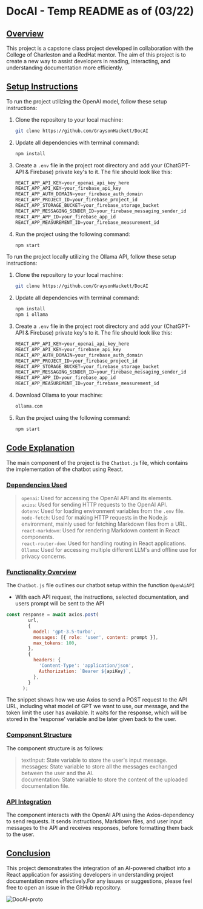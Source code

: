 # DocAI - Temp README as of (03/22)

## <u>Overview</u>

This project is a capstone class project developed in collaboration with the College of Charleston and a RedHat mentor. The aim of this project is to create a new way to assist developers in reading, interacting, and understanding documentation more efficiently.

## <u>Setup Instructions</u>

To run the project utilizing the OpenAI model, follow these setup instructions:

1. Clone the repository to your local machine:
   ```sh 
   git clone https://github.com/GraysonHackett/DocAI
   ```
2. Update all dependencies with terminal command: 
   ```sh
   npm install 
   ```   
3. Create a `.env` file in the project root directory and add your (ChatGPT-API & Firebase) private key's to it. The file should look like this:
   ```js
   REACT_APP_API_KEY=your_openai_api_key_here
   REACT_APP_API_KEY=your_firebase_api_key
   REACT_APP_AUTH_DOMAIN=your_firebase_auth_domain
   REACT_APP_PROJECT_ID=your_firebase_project_id
   REACT_APP_STORAGE_BUCKET=your_firebase_storage_bucket
   REACT_APP_MESSAGING_SENDER_ID=your_firebase_messaging_sender_id
   REACT_APP_APP_ID=your_firebase_app_id
   REACT_APP_MEASUREMENT_ID=your_firebase_measurement_id
   ```
4. Run the project using the following command:
   ```sh
   npm start
   ```
To run the project locally utilizing the Ollama API, follow these setup instructions:

1. Clone the repository to your local machine:
   ```sh 
   git clone https://github.com/GraysonHackett/DocAI
   ```
2. Update all dependencies with terminal command: 
   ```sh
   npm install
   npm i ollama 
   ```   
3. Create a `.env` file in the project root directory and add your (ChatGPT-API & Firebase) private key's to it. The file should look like this:
   ```js
   REACT_APP_API_KEY=your_openai_api_key_here
   REACT_APP_API_KEY=your_firebase_api_key
   REACT_APP_AUTH_DOMAIN=your_firebase_auth_domain
   REACT_APP_PROJECT_ID=your_firebase_project_id
   REACT_APP_STORAGE_BUCKET=your_firebase_storage_bucket
   REACT_APP_MESSAGING_SENDER_ID=your_firebase_messaging_sender_id
   REACT_APP_APP_ID=your_firebase_app_id
   REACT_APP_MEASUREMENT_ID=your_firebase_measurement_id
   ```

4. Download Ollama to your machine:
   ```sh
   ollama.com
   ```

4. Run the project using the following command:
   ```sh
   npm start
   ```

## <u>Code Explanation</u>

The main component of the project is the `Chatbot.js` file, which contains the implementation of the chatbot using React.

### <u>Dependencies Used</u>

> `openai`: Used for accessing the OpenAI API and its elements.<br>
> `axios`: Used for sending HTTP requests to the OpenAI API.<br>
> `dotenv`: Used for loading environment variables from the `.env` file.<br>
> `node-fetch`: Used for making HTTP requests in the Node.js environment, mainly used for fetching Markdown files from a URL.<br>
> `react-markdown`: Used for rendering Markdown content in React components.<br>
> `react-router-dom`: Used for handling routing in React applications.<br>
> `Ollama`: Used for accessing multiple different LLM's and offline use for privacy concerns.

### <u>Functionality Overview</u>

The `Chatbot.js` file outlines our chatbot setup within the function `OpenAiAPI`

- With each API request, the instructions, selected documentation, and users prompt will be sent to the API

```js
const response = await axios.post(
        url,
        {
          model: 'gpt-3.5-turbo',
          messages: [{ role: 'user', content: prompt }],
          max_tokens: 100,
        },
        {
          headers: {
            'Content-Type': 'application/json',
            Authorization: `Bearer ${apiKey}`,
          },
        }
      );
```

The snippet shows how we use Axios to send a POST request to the API URL, including what model of GPT we want to use, our message, and the token limit the user has available. It waits for the response, which will be stored in the 'response' variable and be later given back to the user.

### <u>Component Structure</u>

The component structure is as follows:

> textInput: State variable to store the user's input message.<br>
> messages: State variable to store all the messages exchanged between the user and the AI.<br>
> documentation: State variable to store the content of the uploaded documentation file.<br>

### <u>API Integration</u>

The component interacts with the OpenAI API using the Axios-dependency to send requests. It sends instructions, Markdown files, and user input messages to the API and receives responses, before formatting them back to the user.

## <u>Conclusion</u>

This project demonstrates the integration of an AI-powered chatbot into a React application for assisting developers in understanding project documentation more effectively.For any issues or suggestions, please feel free to open an issue in the GitHub repository.

![DocAI-proto](https://github.com/GraysonHackett/DocAI/assets/44790226/19d4f743-5c82-409d-aaba-764caef4bd04)
